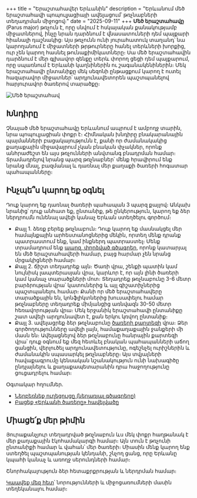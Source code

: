 +++
title = "Երաշտահավեր Երևանին"
description = "Երևանում մեծ երաշտահավի պոպուլյացիայի ավելացում՝ թռչնաբների տեղադրման միջոցով։"
date = "2025-09-11"
+++
**Մեծ երաշտահավը** (Parus major) թռչուն է, որը սնվում է հսկայական քանակությամբ միջատներով, ինչը նրան դարձնում է վնասատուների դեմ պայքարի հիանալի դաշնակից։
Այս թռչունն ունի յուրահատուկ տաղանդ՝ նա կարողանում է միջատների թրթուրները հանել տերևների խորքից, ուր չեն կարող հասնել թունաքիմիկատները։
Սա մեծ երաշտահավին դարձնում է մեր գլխավոր զենքը տերև փորող ցեցի դեմ պայքարում, որը սպառնում է Երևանի կաղնիներին ու շագանակենիներին։
Մեկ երաշտահավի ընտանիքը մեկ սեզոնի ընթացքում կարող է ուտել հազարավոր միջատներ՝ արդյունավետորեն պաշտպանելով հարյուրավոր ծառերով տարածքը։

![Մեծ երաշտահավ][2]

## Խնդիրը

Չնայած մեծ երաշտահավը Երևանում ապրում է ամբողջ տարին, նրա պոպուլյացիան փոքր է։
Հիմնական խնդիրը բնակարանային պայմանների բացակայությունն է, քանի որ ժամանակակից քաղաքային միջավայրում չկան բնական փչակներ, որոնք անհրաժեշտ են այս թռչունների անվտանգ բնադրման համար։
Տրամադրելով նրանց պարզ թռչնաբներ՝ մենք հրավիրում ենք նրանց մնալ, բազմանալ և դառնալ մեր քաղաքի ծառերի հոգատար պահապանները։

## Ինչպե՞ս կարող եք օգնել

Դուք կարող եք դառնալ ծառերի պահապան 3 պարզ քայլով։
Անկախ նրանից՝ դուք անհատ եք, ընտանիք, թե ընկերություն, կարող եք ձեր ներդրումն ունենալ ավելի կանաչ Երևան ստեղծելու գործում։

- Քայլ 1․ ձեռք բերեք թռչնաբուն։ Դուք կարող եք մասնակցել մեր համայնքային արհեստանոցներից մեկին, որտեղ մենք դրանք պատրաստում ենք, կամ ինքներդ պատրաստել։ Մենք տրամադրում ենք [պարզ, փորձված գծագրեր][1], որոնք կատարյալ են մեծ երաշտահավերի համար, բայց հարմար չեն նրանց մրցակիցների համար։
- Քայլ 2․ ճիշտ տեղադրեք այն։ Ծառի վրա, շենքի պատին կամ նույնիսկ լապտերասյան վրա, կարևոր է, որ այն լինի ծառերի կամ կանաչ տարածքների մոտ։ Տեղադրեք թռչնաբունը 3-6 մետր բարձրության վրա՝ կատուներից և այլ գիշատիչներից պաշտպանելու համար։ Քանի որ մեծ երաշտահավերը տարածքային են, կոնֆլիկտներից խուսափելու համար թռչնաբները տեղադրեք միմյանցից առնվազն 30-50 մետր հեռավորության վրա։ Մեկ երջանիկ երաշտահավի ընտանիքը շատ ավելի արդյունավետ է, քան երկու կռվող ընտանիք։
- Քայլ 3․ ավելացրեք ձեր թռչնաբունը [ծառերի քարտեզի][3] վրա։ Ձեր գործողությունները ավելի լայն, համաքաղաքային ջանքերի մի մասն են։ Ավելացնելով ձեր թռչնաբունը հանրային քարտեզի վրա՝ դուք օգնում եք մեզ հետևել բնական պահապանների աճող ցանցին, վերլուծել արդյունավետությունը, ոգեշնչել ուրիշներին և ժամանակին սպասարկել թռչնաբները։ Այս տվյալների հավաքագրումը կենսական նշանակություն ունի նախագիծը ընդլայնելու և քաղաքապետարանին դրա հաջողությունը ցուցադրելու համար։

Օգտակար հղումներ․

- [Ներբեռնեք ուղեցույցը (ներառյալ գծագրերը)][1]
- [Բացեք «Երևանի ծառերը» հավելվածը][3]

## Միացե՛ք մեր թիմին

Յուրաքանչյուր տեղադրված թռչնաբուն ևս մեկ փոքր հաղթանակ է մեր քաղաքային էկոհամակարգի համար։
Այն տուն է թռչունի ընտանիքի համար և վահան՝ մեր ծառերի։
Միասին մենք կարող ենք ստեղծել պաշտպանության կենդանի, շնչող ցանց, որը Երևանը կպահի կանաչ և առողջ սերունդների համար։

Շնորհակալություն ձեր հետաքրքրության և ներդրման համար։

[Կապվեք մեզ հետ](/connect/)՝ նորությունների և միջոցառումների մասին տեղեկանալու համար։

[1]: /documents/Great-Tits-for-Yerevan.pdf
[2]: /images/parus-major-2.jpg
[3]: https://yerevan.treemaps.app/
